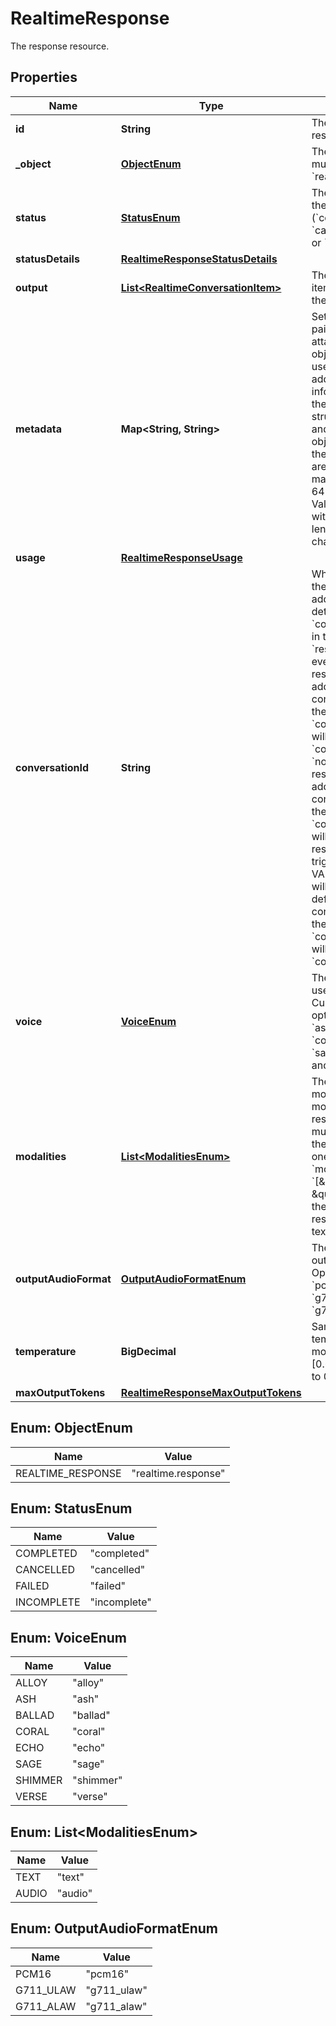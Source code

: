 

# RealtimeResponse

The response resource.

## Properties

| Name | Type | Description | Notes |
|------------ | ------------- | ------------- | -------------|
|**id** | **String** | The unique ID of the response. |  [optional] |
|**_object** | [**ObjectEnum**](#ObjectEnum) | The object type, must be &#x60;realtime.response&#x60;. |  [optional] |
|**status** | [**StatusEnum**](#StatusEnum) | The final status of the response (&#x60;completed&#x60;, &#x60;cancelled&#x60;, &#x60;failed&#x60;, or &#x60;incomplete&#x60;).  |  [optional] |
|**statusDetails** | [**RealtimeResponseStatusDetails**](RealtimeResponseStatusDetails.md) |  |  [optional] |
|**output** | [**List&lt;RealtimeConversationItem&gt;**](RealtimeConversationItem.md) | The list of output items generated by the response. |  [optional] |
|**metadata** | **Map&lt;String, String&gt;** | Set of 16 key-value pairs that can be attached to an object. This can be useful for storing additional information about the object in a structured format, and querying for objects via API or the dashboard.  Keys are strings with a maximum length of 64 characters. Values are strings with a maximum length of 512 characters.  |  [optional] |
|**usage** | [**RealtimeResponseUsage**](RealtimeResponseUsage.md) |  |  [optional] |
|**conversationId** | **String** | Which conversation the response is added to, determined by the &#x60;conversation&#x60; field in the &#x60;response.create&#x60; event. If &#x60;auto&#x60;, the response will be added to the default conversation and the value of &#x60;conversation_id&#x60; will be an id like &#x60;conv_1234&#x60;. If &#x60;none&#x60;, the response will not be added to any conversation and the value of &#x60;conversation_id&#x60; will be &#x60;null&#x60;. If responses are being triggered by server VAD, the response will be added to the default conversation, thus the &#x60;conversation_id&#x60; will be an id like &#x60;conv_1234&#x60;.  |  [optional] |
|**voice** | [**VoiceEnum**](#VoiceEnum) | The voice the model used to respond. Current voice options are &#x60;alloy&#x60;, &#x60;ash&#x60;, &#x60;ballad&#x60;, &#x60;coral&#x60;, &#x60;echo&#x60; &#x60;sage&#x60;, &#x60;shimmer&#x60; and &#x60;verse&#x60;.  |  [optional] |
|**modalities** | [**List&lt;ModalitiesEnum&gt;**](#List&lt;ModalitiesEnum&gt;) | The set of modalities the model used to respond. If there are multiple modalities, the model will pick one, for example if &#x60;modalities&#x60; is &#x60;[\&quot;text\&quot;, \&quot;audio\&quot;]&#x60;, the model could be responding in either text or audio.  |  [optional] |
|**outputAudioFormat** | [**OutputAudioFormatEnum**](#OutputAudioFormatEnum) | The format of output audio. Options are &#x60;pcm16&#x60;, &#x60;g711_ulaw&#x60;, or &#x60;g711_alaw&#x60;.  |  [optional] |
|**temperature** | **BigDecimal** | Sampling temperature for the model, limited to [0.6, 1.2]. Defaults to 0.8.  |  [optional] |
|**maxOutputTokens** | [**RealtimeResponseMaxOutputTokens**](RealtimeResponseMaxOutputTokens.md) |  |  [optional] |



## Enum: ObjectEnum

| Name | Value |
|---- | -----|
| REALTIME_RESPONSE | &quot;realtime.response&quot; |



## Enum: StatusEnum

| Name | Value |
|---- | -----|
| COMPLETED | &quot;completed&quot; |
| CANCELLED | &quot;cancelled&quot; |
| FAILED | &quot;failed&quot; |
| INCOMPLETE | &quot;incomplete&quot; |



## Enum: VoiceEnum

| Name | Value |
|---- | -----|
| ALLOY | &quot;alloy&quot; |
| ASH | &quot;ash&quot; |
| BALLAD | &quot;ballad&quot; |
| CORAL | &quot;coral&quot; |
| ECHO | &quot;echo&quot; |
| SAGE | &quot;sage&quot; |
| SHIMMER | &quot;shimmer&quot; |
| VERSE | &quot;verse&quot; |



## Enum: List&lt;ModalitiesEnum&gt;

| Name | Value |
|---- | -----|
| TEXT | &quot;text&quot; |
| AUDIO | &quot;audio&quot; |



## Enum: OutputAudioFormatEnum

| Name | Value |
|---- | -----|
| PCM16 | &quot;pcm16&quot; |
| G711_ULAW | &quot;g711_ulaw&quot; |
| G711_ALAW | &quot;g711_alaw&quot; |



